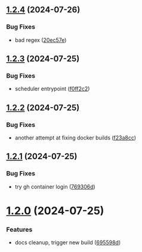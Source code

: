 ## [1.2.4](https://github.com/iloveitaly/gmail-digest/compare/v1.2.3...v1.2.4) (2024-07-26)


### Bug Fixes

* bad regex ([20ec57e](https://github.com/iloveitaly/gmail-digest/commit/20ec57e1ca5098c48f7c0be3999ad2c470a66049))



## [1.2.3](https://github.com/iloveitaly/gmail-digest/compare/v1.2.2...v1.2.3) (2024-07-25)


### Bug Fixes

* scheduler entrypoint ([f0ff2c2](https://github.com/iloveitaly/gmail-digest/commit/f0ff2c2412813f4caa85bebafbc2b05e8e205240))



## [1.2.2](https://github.com/iloveitaly/gmail-digest/compare/v1.2.1...v1.2.2) (2024-07-25)


### Bug Fixes

* another attempt at fixing docker builds ([f23a8cc](https://github.com/iloveitaly/gmail-digest/commit/f23a8cc579103278f01bcb50b3237fc1369c391b))



## [1.2.1](https://github.com/iloveitaly/gmail-digest/compare/v1.2.0...v1.2.1) (2024-07-25)


### Bug Fixes

* try gh container login ([769306d](https://github.com/iloveitaly/gmail-digest/commit/769306d41d13662768fa61e8fe4a50382100f313))



# [1.2.0](https://github.com/iloveitaly/gmail-digest/compare/v1.1.0...v1.2.0) (2024-07-25)


### Features

* docs cleanup, trigger new build ([695598d](https://github.com/iloveitaly/gmail-digest/commit/695598d5f3eb8c951dedcaef5a72c56912056553))



